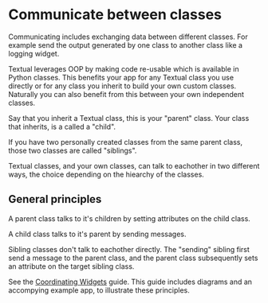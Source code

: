 # Communicate between classes

Communicating includes exchanging data between different classes.  For example send the output generated by one class to another class like a logging widget.

Textual leverages OOP by making code re-usable which is available in Python classes.  This benefits your app for any Textual class you use directly or for any class you inherit to build your own custom classes. Naturally you can also benefit from this between your own independent classes.

Say that you inherit a Textual class, this is your "parent" class. Your class that inherits, is a called a "child".

If you have two personally created classes from the same parent class, those two classes are called "siblings".

Textual classes, and your own classes, can talk to eachother in two different ways, the choice depending on the hiearchy of the classes.

## General principles

A parent class talks to it's children by setting attributes on the child class.

A child class talks to it's parent by sending messages.

Sibling classes don't talk to eachother directly.  The "sending" sibling first send a message to the parent class, and the parent class subsequently sets an attribute on the target sibling class.

See the [Coordinating Widgets](https://textual.textualize.io/guide/widgets/#coordinating-widgets) guide.  This guide includes diagrams and an accompying example app, to illustrate these principles.
